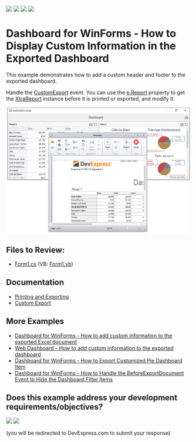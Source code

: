 <!-- default badges list -->
![](https://img.shields.io/endpoint?url=https://codecentral.devexpress.com/api/v1/VersionRange/128581422/18.2.3%2B)
[![](https://img.shields.io/badge/Open_in_DevExpress_Support_Center-FF7200?style=flat-square&logo=DevExpress&logoColor=white)](https://supportcenter.devexpress.com/ticket/details/T466558)
[![](https://img.shields.io/badge/📖_How_to_use_DevExpress_Examples-e9f6fc?style=flat-square)](https://docs.devexpress.com/GeneralInformation/403183)
[![](https://img.shields.io/badge/💬_Leave_Feedback-feecdd?style=flat-square)](#does-this-example-address-your-development-requirementsobjectives)
<!-- default badges end -->
# Dashboard for WinForms - How to Display Custom Information in the Exported Dashboard


This example demonstrates how to add a custom header and footer to the exported dashboard.

Handle the [CustomExport](https://docs.devexpress.com/Dashboard/DevExpress.DashboardWin.DashboardViewer.CustomExport) event. You can use the [e.Report](https://docs.devexpress.com/Dashboard/DevExpress.DashboardCommon.CustomExportEventArgs.Report) property to get the [XtraReport](https://docs.devexpress.com/XtraReports/DevExpress.XtraReports.UI.XtraReport) instance before it is printed or exported, and modify it.

![screenshot](/images/screenshot.png)

## Files to Review:

* [Form1.cs](./CS/WinViewer_CustomExport/Form1.cs) (VB: [Form1.vb](./VB/WinViewer_CustomExport/Form1.vb))

## Documentation

* [Printing and Exporting](https://docs.devexpress.com/Dashboard/15181)
* [Custom Export](https://docs.devexpress.com/Dashboard/DevExpress.DashboardWin.DashboardViewer.CustomExport)

## More Examples
* [Dashboard for WinForms - How to add custom information to the exported Excel document](https://github.com/DevExpress-Examples/WinForms-DashboardDesigner-CustomizeExportDocument-example)
* [Web Dashboard - How to add custom information to the exported dashboard](https://github.com/DevExpress-Examples/web-dashboard-how-to-add-custom-information-to-the-exported-dashboard-t466585)
* [Dashboard for WinForms - How to Export Customized Pie Dashboard Item](https://github.com/DevExpress-Examples/WinForms-Dashboard-How-to-export-customized-Pie-Dashboard-Item)
* [Dashboard for WinForms - How to Handle the BeforeExportDocument Event to Hide the Dashboard Filter Items](https://github.com/DevExpress-Examples/winforms-dashboard-beforeexportdocument-event)





<!-- feedback -->
## Does this example address your development requirements/objectives?

[<img src="https://www.devexpress.com/support/examples/i/yes-button.svg"/>](https://www.devexpress.com/support/examples/survey.xml?utm_source=github&utm_campaign=winforms-dashboard-add-custom-information-to-the-exported-dashboard&~~~was_helpful=yes) [<img src="https://www.devexpress.com/support/examples/i/no-button.svg"/>](https://www.devexpress.com/support/examples/survey.xml?utm_source=github&utm_campaign=winforms-dashboard-add-custom-information-to-the-exported-dashboard&~~~was_helpful=no)

(you will be redirected to DevExpress.com to submit your response)
<!-- feedback end -->
